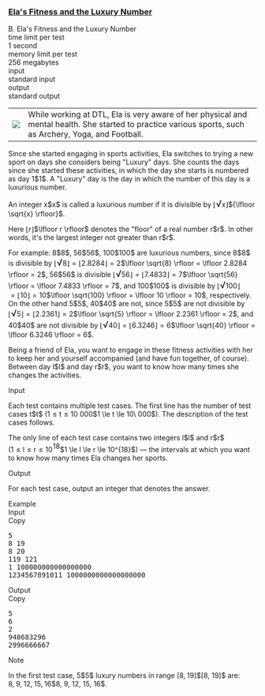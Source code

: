 <h3><a href="https://codeforces.com/contest/1737/problem/B" target="_blank" rel="noopener noreferrer">Ela's Fitness and the Luxury Number</a></h3>

<div class="header"><div class="title">B. Ela's Fitness and the Luxury Number</div><div class="time-limit"><div class="property-title">time limit per test</div>1 second</div><div class="memory-limit"><div class="property-title">memory limit per test</div>256 megabytes</div><div class="input-file input-standard"><div class="property-title">input</div>standard input</div><div class="output-file output-standard"><div class="property-title">output</div>standard output</div></div><div><p></p><table class="tex-tabular bordertable"><tbody><tr><td class="tex-tabular-text-align-left"><img class="tex-graphics" src="https://espresso.codeforces.com/3e68c149fdde77a313a9d456a2a3aeb0ff874698.png" style="max-width: 100.0%;max-height: 100.0%;"></td><td class="tex-tabular-text-align-left"><span class="tex-font-style-it">While working at DTL, Ela is very aware of her physical and mental health. She started to practice various sports, such as Archery, Yoga, and Football.</span></td></tr></tbody></table><p></p><p>Since she started engaging in sports activities, Ela switches to trying a new sport on days she considers being <span class="tex-font-style-it">"Luxury" days</span>. She counts the days since she started these activities, in which the day she starts is numbered as day <span class="MathJax_Preview" style="color: inherit;"><span class="MJXp-math" id="MJXp-Span-1"><span class="MJXp-mn" id="MJXp-Span-2">1</span></span></span>$1$. A "Luxury" day is the day in which the number of this day is a <span class="tex-font-style-it">luxurious number</span>. </p><p>An integer <span class="MathJax_Preview" style="color: inherit;"><span class="MJXp-math" id="MJXp-Span-3"><span class="MJXp-mi MJXp-italic" id="MJXp-Span-4">x</span></span></span>$x$ is called a <span class="tex-font-style-it">luxurious number</span> if it is divisible by <span class="MathJax_Preview" style="color: inherit;"><span class="MJXp-math" id="MJXp-Span-5"><span class="MJXp-mrow" id="MJXp-Span-6"><span class="MJXp-mo" id="MJXp-Span-7" style="margin-left: 0em; margin-right: 0em;">⌊</span><span class="MJXp-msqrt" id="MJXp-Span-8"><span class="MJXp-surd"><span style="font-size: 134%; margin-top: 0.104em;">√</span></span><span class="MJXp-root"><span class="MJXp-rule" style="border-top: 0.08em solid;"></span><span class="MJXp-box"><span class="MJXp-mi MJXp-italic" id="MJXp-Span-9">x</span></span></span></span><span class="MJXp-mo" id="MJXp-Span-10" style="margin-left: 0em; margin-right: 0em;">⌋</span></span></span></span>${\lfloor \sqrt{x} \rfloor}$.</p><p>Here <span class="MathJax_Preview" style="color: inherit;"><span class="MJXp-math" id="MJXp-Span-11"><span class="MJXp-mo" id="MJXp-Span-12" style="margin-left: 0em; margin-right: 0em;">⌊</span><span class="MJXp-mi MJXp-italic" id="MJXp-Span-13">r</span><span class="MJXp-mo" id="MJXp-Span-14" style="margin-left: 0em; margin-right: 0em;">⌋</span></span></span>$\lfloor r \rfloor$ denotes the <span class="tex-font-style-tt">"floor"</span> of a real number <span class="MathJax_Preview" style="color: inherit;"><span class="MJXp-math" id="MJXp-Span-15"><span class="MJXp-mi MJXp-italic" id="MJXp-Span-16">r</span></span></span>$r$. In other words, it's the largest integer not greater than <span class="MathJax_Preview" style="color: inherit;"><span class="MJXp-math" id="MJXp-Span-17"><span class="MJXp-mi MJXp-italic" id="MJXp-Span-18">r</span></span></span>$r$.</p><p>For example: <span class="MathJax_Preview" style="color: inherit;"><span class="MJXp-math" id="MJXp-Span-19"><span class="MJXp-mn" id="MJXp-Span-20">8</span></span></span>$8$, <span class="MathJax_Preview" style="color: inherit;"><span class="MJXp-math" id="MJXp-Span-21"><span class="MJXp-mn" id="MJXp-Span-22">56</span></span></span>$56$, <span class="MathJax_Preview" style="color: inherit;"><span class="MJXp-math" id="MJXp-Span-23"><span class="MJXp-mn" id="MJXp-Span-24">100</span></span></span>$100$ are <span class="tex-font-style-it">luxurious numbers</span>, since <span class="MathJax_Preview" style="color: inherit;"><span class="MJXp-math" id="MJXp-Span-25"><span class="MJXp-mn" id="MJXp-Span-26">8</span></span></span>$8$ is divisible by <span class="MathJax_Preview" style="color: inherit;"><span class="MJXp-math" id="MJXp-Span-27"><span class="MJXp-mo" id="MJXp-Span-28" style="margin-left: 0em; margin-right: 0em;">⌊</span><span class="MJXp-msqrt" id="MJXp-Span-29"><span class="MJXp-surd"><span style="font-size: 134%; margin-top: 0.104em;">√</span></span><span class="MJXp-root"><span class="MJXp-rule" style="border-top: 0.08em solid;"></span><span class="MJXp-box"><span class="MJXp-mn" id="MJXp-Span-30">8</span></span></span></span><span class="MJXp-mo" id="MJXp-Span-31" style="margin-left: 0em; margin-right: 0em;">⌋</span><span class="MJXp-mo" id="MJXp-Span-32" style="margin-left: 0.333em; margin-right: 0.333em;">=</span><span class="MJXp-mo" id="MJXp-Span-33" style="margin-left: 0em; margin-right: 0em;">⌊</span><span class="MJXp-mn" id="MJXp-Span-34">2.8284</span><span class="MJXp-mo" id="MJXp-Span-35" style="margin-left: 0em; margin-right: 0em;">⌋</span><span class="MJXp-mo" id="MJXp-Span-36" style="margin-left: 0.333em; margin-right: 0.333em;">=</span><span class="MJXp-mn" id="MJXp-Span-37">2</span></span></span>$\lfloor \sqrt{8} \rfloor = \lfloor 2.8284 \rfloor = 2$, <span class="MathJax_Preview" style="color: inherit;"><span class="MJXp-math" id="MJXp-Span-38"><span class="MJXp-mn" id="MJXp-Span-39">56</span></span></span>$56$ is divisible <span class="MathJax_Preview" style="color: inherit;"><span class="MJXp-math" id="MJXp-Span-40"><span class="MJXp-mo" id="MJXp-Span-41" style="margin-left: 0em; margin-right: 0em;">⌊</span><span class="MJXp-msqrt" id="MJXp-Span-42"><span class="MJXp-surd"><span style="font-size: 134%; margin-top: 0.104em;">√</span></span><span class="MJXp-root"><span class="MJXp-rule" style="border-top: 0.08em solid;"></span><span class="MJXp-box"><span class="MJXp-mn" id="MJXp-Span-43">56</span></span></span></span><span class="MJXp-mo" id="MJXp-Span-44" style="margin-left: 0em; margin-right: 0em;">⌋</span><span class="MJXp-mo" id="MJXp-Span-45" style="margin-left: 0.333em; margin-right: 0.333em;">=</span><span class="MJXp-mo" id="MJXp-Span-46" style="margin-left: 0em; margin-right: 0em;">⌊</span><span class="MJXp-mn" id="MJXp-Span-47">7.4833</span><span class="MJXp-mo" id="MJXp-Span-48" style="margin-left: 0em; margin-right: 0em;">⌋</span><span class="MJXp-mo" id="MJXp-Span-49" style="margin-left: 0.333em; margin-right: 0.333em;">=</span><span class="MJXp-mn" id="MJXp-Span-50">7</span></span></span>$\lfloor \sqrt{56} \rfloor = \lfloor 7.4833 \rfloor = 7$, and <span class="MathJax_Preview" style="color: inherit;"><span class="MJXp-math" id="MJXp-Span-51"><span class="MJXp-mn" id="MJXp-Span-52">100</span></span></span>$100$ is divisible by <span class="MathJax_Preview" style="color: inherit;"><span class="MJXp-math" id="MJXp-Span-53"><span class="MJXp-mo" id="MJXp-Span-54" style="margin-left: 0em; margin-right: 0em;">⌊</span><span class="MJXp-msqrt" id="MJXp-Span-55"><span class="MJXp-surd"><span style="font-size: 134%; margin-top: 0.104em;">√</span></span><span class="MJXp-root"><span class="MJXp-rule" style="border-top: 0.08em solid;"></span><span class="MJXp-box"><span class="MJXp-mn" id="MJXp-Span-56">100</span></span></span></span><span class="MJXp-mo" id="MJXp-Span-57" style="margin-left: 0em; margin-right: 0em;">⌋</span><span class="MJXp-mo" id="MJXp-Span-58" style="margin-left: 0.333em; margin-right: 0.333em;">=</span><span class="MJXp-mo" id="MJXp-Span-59" style="margin-left: 0em; margin-right: 0em;">⌊</span><span class="MJXp-mn" id="MJXp-Span-60">10</span><span class="MJXp-mo" id="MJXp-Span-61" style="margin-left: 0em; margin-right: 0em;">⌋</span><span class="MJXp-mo" id="MJXp-Span-62" style="margin-left: 0.333em; margin-right: 0.333em;">=</span><span class="MJXp-mn" id="MJXp-Span-63">10</span></span></span>$\lfloor \sqrt{100} \rfloor = \lfloor 10 \rfloor = 10$, respectively. On the other hand <span class="MathJax_Preview" style="color: inherit;"><span class="MJXp-math" id="MJXp-Span-64"><span class="MJXp-mn" id="MJXp-Span-65">5</span></span></span>$5$, <span class="MathJax_Preview" style="color: inherit;"><span class="MJXp-math" id="MJXp-Span-66"><span class="MJXp-mn" id="MJXp-Span-67">40</span></span></span>$40$ are not, since <span class="MathJax_Preview" style="color: inherit;"><span class="MJXp-math" id="MJXp-Span-68"><span class="MJXp-mn" id="MJXp-Span-69">5</span></span></span>$5$ are not divisible by <span class="MathJax_Preview" style="color: inherit;"><span class="MJXp-math" id="MJXp-Span-70"><span class="MJXp-mo" id="MJXp-Span-71" style="margin-left: 0em; margin-right: 0em;">⌊</span><span class="MJXp-msqrt" id="MJXp-Span-72"><span class="MJXp-surd"><span style="font-size: 134%; margin-top: 0.104em;">√</span></span><span class="MJXp-root"><span class="MJXp-rule" style="border-top: 0.08em solid;"></span><span class="MJXp-box"><span class="MJXp-mn" id="MJXp-Span-73">5</span></span></span></span><span class="MJXp-mo" id="MJXp-Span-74" style="margin-left: 0em; margin-right: 0em;">⌋</span><span class="MJXp-mo" id="MJXp-Span-75" style="margin-left: 0.333em; margin-right: 0.333em;">=</span><span class="MJXp-mo" id="MJXp-Span-76" style="margin-left: 0em; margin-right: 0em;">⌊</span><span class="MJXp-mn" id="MJXp-Span-77">2.2361</span><span class="MJXp-mo" id="MJXp-Span-78" style="margin-left: 0em; margin-right: 0em;">⌋</span><span class="MJXp-mo" id="MJXp-Span-79" style="margin-left: 0.333em; margin-right: 0.333em;">=</span><span class="MJXp-mn" id="MJXp-Span-80">2</span></span></span>$\lfloor \sqrt{5} \rfloor = \lfloor 2.2361 \rfloor = 2$, and <span class="MathJax_Preview" style="color: inherit;"><span class="MJXp-math" id="MJXp-Span-81"><span class="MJXp-mn" id="MJXp-Span-82">40</span></span></span>$40$ are not divisible by <span class="MathJax_Preview" style="color: inherit;"><span class="MJXp-math" id="MJXp-Span-83"><span class="MJXp-mo" id="MJXp-Span-84" style="margin-left: 0em; margin-right: 0em;">⌊</span><span class="MJXp-msqrt" id="MJXp-Span-85"><span class="MJXp-surd"><span style="font-size: 134%; margin-top: 0.104em;">√</span></span><span class="MJXp-root"><span class="MJXp-rule" style="border-top: 0.08em solid;"></span><span class="MJXp-box"><span class="MJXp-mn" id="MJXp-Span-86">40</span></span></span></span><span class="MJXp-mo" id="MJXp-Span-87" style="margin-left: 0em; margin-right: 0em;">⌋</span><span class="MJXp-mo" id="MJXp-Span-88" style="margin-left: 0.333em; margin-right: 0.333em;">=</span><span class="MJXp-mo" id="MJXp-Span-89" style="margin-left: 0em; margin-right: 0em;">⌊</span><span class="MJXp-mn" id="MJXp-Span-90">6.3246</span><span class="MJXp-mo" id="MJXp-Span-91" style="margin-left: 0em; margin-right: 0em;">⌋</span><span class="MJXp-mo" id="MJXp-Span-92" style="margin-left: 0.333em; margin-right: 0.333em;">=</span><span class="MJXp-mn" id="MJXp-Span-93">6</span></span></span>$\lfloor \sqrt{40} \rfloor = \lfloor 6.3246 \rfloor = 6$.</p><p>Being a friend of Ela, you want to engage in these fitness activities with her to keep her and yourself accompanied (and have fun together, of course). Between day <span class="MathJax_Preview" style="color: inherit;"><span class="MJXp-math" id="MJXp-Span-94"><span class="MJXp-mi MJXp-italic" id="MJXp-Span-95">l</span></span></span>$l$ and day <span class="MathJax_Preview" style="color: inherit;"><span class="MJXp-math" id="MJXp-Span-96"><span class="MJXp-mi MJXp-italic" id="MJXp-Span-97">r</span></span></span>$r$, you want to know how many times she changes the activities.</p></div><div class="input-specification"><div class="section-title">Input</div><p>Each test contains multiple test cases. The first line has the number of test cases <span class="MathJax_Preview" style="color: inherit;"><span class="MJXp-math" id="MJXp-Span-98"><span class="MJXp-mi MJXp-italic" id="MJXp-Span-99">t</span></span></span>$t$ (<span class="MathJax_Preview" style="color: inherit;"><span class="MJXp-math" id="MJXp-Span-100"><span class="MJXp-mn" id="MJXp-Span-101">1</span><span class="MJXp-mo" id="MJXp-Span-102" style="margin-left: 0.333em; margin-right: 0.333em;">≤</span><span class="MJXp-mi MJXp-italic" id="MJXp-Span-103">t</span><span class="MJXp-mo" id="MJXp-Span-104" style="margin-left: 0.333em; margin-right: 0.333em;">≤</span><span class="MJXp-mn" id="MJXp-Span-105">10</span><span class="MJXp-mtext" id="MJXp-Span-106"> </span><span class="MJXp-mn" id="MJXp-Span-107">000</span></span></span>$1 \le t \le 10\ 000$). The description of the test cases follows.</p><p>The only line of each test case contains two integers <span class="MathJax_Preview" style="color: inherit;"><span class="MJXp-math" id="MJXp-Span-108"><span class="MJXp-mi MJXp-italic" id="MJXp-Span-109">l</span></span></span>$l$ and <span class="MathJax_Preview" style="color: inherit;"><span class="MJXp-math" id="MJXp-Span-110"><span class="MJXp-mi MJXp-italic" id="MJXp-Span-111">r</span></span></span>$r$ (<span class="MathJax_Preview" style="color: inherit;"><span class="MJXp-math" id="MJXp-Span-112"><span class="MJXp-mn" id="MJXp-Span-113">1</span><span class="MJXp-mo" id="MJXp-Span-114" style="margin-left: 0.333em; margin-right: 0.333em;">≤</span><span class="MJXp-mi MJXp-italic" id="MJXp-Span-115">l</span><span class="MJXp-mo" id="MJXp-Span-116" style="margin-left: 0.333em; margin-right: 0.333em;">≤</span><span class="MJXp-mi MJXp-italic" id="MJXp-Span-117">r</span><span class="MJXp-mo" id="MJXp-Span-118" style="margin-left: 0.333em; margin-right: 0.333em;">≤</span><span class="MJXp-msubsup" id="MJXp-Span-119"><span class="MJXp-mn" id="MJXp-Span-120" style="margin-right: 0.05em;">10</span><span class="MJXp-mrow MJXp-script" id="MJXp-Span-121" style="vertical-align: 0.5em;"><span class="MJXp-mn" id="MJXp-Span-122">18</span></span></span></span></span>$1 \le l \le r \le 10^{18}$) — the intervals at which you want to know how many times Ela changes her sports.</p></div><div class="output-specification"><div class="section-title">Output</div><p>For each test case, output an integer that denotes the answer.</p></div><div class="sample-tests"><div class="section-title">Example</div><div class="sample-test"><div class="input"><div class="title">Input<div title="Copy" data-clipboard-target="#id009947789670498013" id="id003010507854577912" class="input-output-copier">Copy</div></div><pre id="id009947789670498013"><div class="test-example-line test-example-line-even test-example-line-0">5</div><div class="test-example-line test-example-line-odd test-example-line-1">8 19</div><div class="test-example-line test-example-line-even test-example-line-2">8 20</div><div class="test-example-line test-example-line-odd test-example-line-3">119 121</div><div class="test-example-line test-example-line-even test-example-line-4">1 100000000000000000</div><div class="test-example-line test-example-line-odd test-example-line-5">1234567891011 1000000000000000000</div></pre></div><div class="output"><div class="title">Output<div title="Copy" data-clipboard-target="#id0039032921955501343" id="id0008318343558973662" class="input-output-copier">Copy</div></div><pre id="id0039032921955501343">5
6
2
948683296
2996666667
</pre></div></div></div><div class="note"><div class="section-title">Note</div><p>In the first test case, <span class="MathJax_Preview" style="color: inherit;"><span class="MJXp-math" id="MJXp-Span-123"><span class="MJXp-mn" id="MJXp-Span-124">5</span></span></span>$5$ luxury numbers in range <span class="MathJax_Preview" style="color: inherit;"><span class="MJXp-math" id="MJXp-Span-125"><span class="MJXp-mo" id="MJXp-Span-126" style="margin-left: 0em; margin-right: 0em;">[</span><span class="MJXp-mn" id="MJXp-Span-127">8</span><span class="MJXp-mo" id="MJXp-Span-128" style="margin-left: 0em; margin-right: 0.222em;">,</span><span class="MJXp-mn" id="MJXp-Span-129">19</span><span class="MJXp-mo" id="MJXp-Span-130" style="margin-left: 0em; margin-right: 0em;">]</span></span></span>$[8, 19]$ are: <span class="MathJax_Preview" style="color: inherit;"><span class="MJXp-math" id="MJXp-Span-131"><span class="MJXp-mn" id="MJXp-Span-132">8</span><span class="MJXp-mo" id="MJXp-Span-133" style="margin-left: 0em; margin-right: 0.222em;">,</span><span class="MJXp-mn" id="MJXp-Span-134">9</span><span class="MJXp-mo" id="MJXp-Span-135" style="margin-left: 0em; margin-right: 0.222em;">,</span><span class="MJXp-mn" id="MJXp-Span-136">12</span><span class="MJXp-mo" id="MJXp-Span-137" style="margin-left: 0em; margin-right: 0.222em;">,</span><span class="MJXp-mn" id="MJXp-Span-138">15</span><span class="MJXp-mo" id="MJXp-Span-139" style="margin-left: 0em; margin-right: 0.222em;">,</span><span class="MJXp-mn" id="MJXp-Span-140">16</span></span></span>$8, 9, 12, 15, 16$.</p></div>